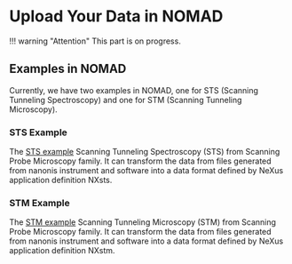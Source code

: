 # Upload Your Data in NOMAD

!!! warning "Attention"
    This part is on progress.

## Examples in NOMAD
Currently, we have two examples in NOMAD, one for STS (Scanning Tunneling Spectroscopy) and one for STM (Scanning Tunneling Microscopy).
### STS Example
The [STS example](../../src/pynxtools_mpes/nomad/examples/spm/sts) Scanning Tunneling Spectroscopy (STS) from Scanning Probe Microscopy family. It can transform the data from files generated from nanonis instrument and software into a data format defined by NeXus application definition NXsts.

### STM Example
The [STM example](../../src/pynxtools_mpes/nomad/examples/spm/stm) Scanning Tunneling Microscopy (STM) from Scanning Probe Microscopy family. It can transform the data from files generated from nanonis instrument and software into a data format defined by NeXus application definition NXstm.